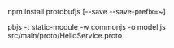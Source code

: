 
npm install protobufjs [--save --save-prefix=~]

pbjs -t static-module -w commonjs -o model.js src/main/proto/HelloService.proto
